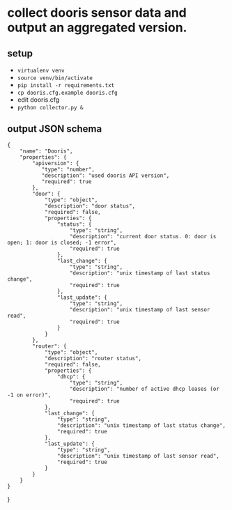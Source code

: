 # collect dooris sensor data and output an aggregated version.

## setup
* `virtualenv venv`
* `source venv/bin/activate`
* `pip install -r requirements.txt`
* `cp dooris.cfg.example dooris.cfg`
* edit dooris.cfg
* `python collector.py &`

## output JSON schema

    {
        "name": "Dooris",
        "properties": {
            "apiversion": {
               "type": "number",
               "description": "used dooris API version",
               "required": true
            },
            "door": {
                "type": "object",
                "description": "door status",
                "required": false,
                "properties": {
                    "status": {
                        "type": "string",
                        "description": "current door status. 0: door is open; 1: door is closed; -1 error",
                        "required": true
                    },
                    "last_change": {
                        "type": "string",
                        "description": "unix timestamp of last status change",
                        "required": true
                    },
                    "last_update": {
                        "type": "string",
                        "description": "unix timestamp of last sensor read",
                        "required": true
                    }
                }
            },
            "router": {
                "type": "object",
                "description": "router status",
                "required": false,
                "properties": {
                    "dhcp": {
                        "type": "string",
                        "description": "number of active dhcp leases (or -1 on error)",
                        "required": true
                },
                "last_change": {
                    "type": "string",
                    "description": "unix timestamp of last status change",
                    "required": true
                },
                "last_update": {
                    "type": "string",
                    "description": "unix timestamp of last sensor read",
                    "required": true
                }
            }
        }
    }
}
